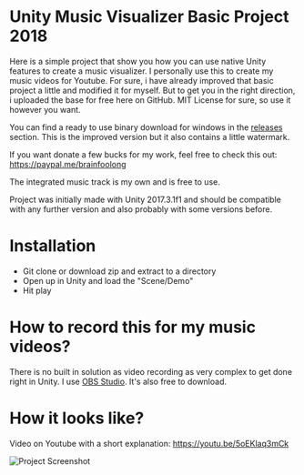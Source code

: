 # Unity Music Visualizer Basic Project 2018

Here is a simple project that show you how you can use native Unity features to create a music visualizer. I personally use this to create my music videos for Youtube. For sure, i have already improved that basic project a little and modified it for myself. But to get you in the right direction, i uploaded the base for free here on GitHub. MIT License for sure, so use it however you want.

You can find a ready to use binary download for windows in the [releases](https://github.com/brainfoolong/unity-music-visualizer/releases/latest) section. This is the improved version but it also contains a little watermark.

If you want donate a few bucks for my work, feel free to check this out: https://paypal.me/brainfoolong

The integrated music track is my own and is free to use.

Project was initially made with Unity 2017.3.1f1 and should be compatible with any further version and also probably with some versions before.

# Installation

* Git clone or download zip and extract to a directory
* Open up in Unity and load the "Scene/Demo"
* Hit play

# How to record this for my music videos?

There is no built in solution as video recording as very complex to get done right in Unity. I use [OBS Studio](https://obsproject.com). It's also free to download.

# How it looks like?

Video on Youtube with a short explanation: https://youtu.be/5oEKlaq3mCk

![Project Screenshot](https://cdn.rawgit.com/brainfoolong/unity-music-visualizer/dba5ec36/Assets/Textures/demo-screenshot.jpg)
